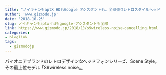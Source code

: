 ```yaml
---
title: "ノイキャンもaptX HDもGoogle アシスタントも。全部盛りレトロスタイルヘッドフォン"
author: 'www.gizmodo.jp'
date: '2018-10-23'
slug: ノイキャンもaptx-hdもgoogle-アシスタントも全部
link: https://www.gizmodo.jp/2018/10/s9wireless-noise-cancelling.html
categories:
- bloglink
tags:
  - gizmodojp
---
```


パイオニアブランドのレトロデザインなヘッドフォンシリーズ、Scene Style。その最上位モデル「S9wireless noise[... <i class="fas fa-external-link-alt"></i>](https://www.gizmodo.jp/2018/10/s9wireless-noise-cancelling.html)

